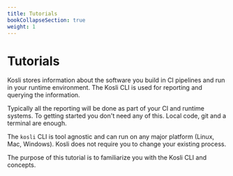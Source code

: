 ```yaml
---
title: Tutorials
bookCollapseSection: true
weight: 1
---
```


# Tutorials

Kosli stores information about the software you build in CI pipelines
and run in your runtime environment. The Kosli CLI is used for reporting
and querying the information.

Typically all the reporting will be done as part of your CI and runtime systems.
To getting started you don't need any of this. 
Local code, git and a terminal are enough.

The `kosli` CLI is tool agnostic and can run on any major platform 
(Linux, Mac, Windows). Kosli does not require you to change your existing 
process.

The purpose of this tutorial is to familiarize you with the Kosli CLI and concepts.

<!--
When you are done with the guide you should be able to start adding Kosli to
your CI system and runtime environment.
-->
